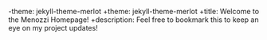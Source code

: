  -theme: jekyll-theme-merlot 		 +theme: jekyll-theme-merlot
 +title: Welcome to the Menozzi Homepage!
 +description: Feel free to bookmark this to keep an eye on my project updates!
